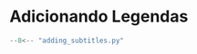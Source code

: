 # Adicionando Legendas

```python title="cookbook/adding_subtitles.py"
--8<-- "adding_subtitles.py"
```
